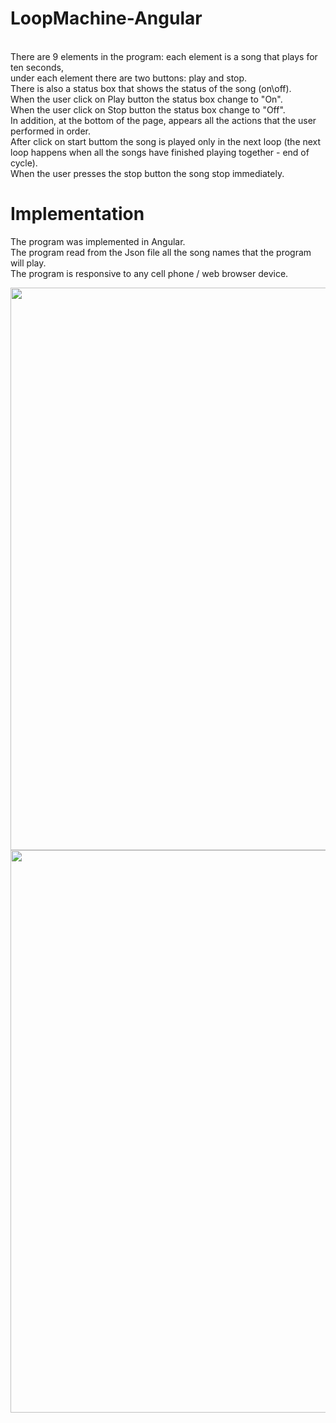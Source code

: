# LoopMachine-Angular
</br>
There are 9 elements in the program: each element is a song that plays for ten seconds,</br>
under each element there are two buttons: play and stop.</br>
There is also a status box that shows the status of the song (on\off).</br>
When the user click on Play button the status box change to "On".</br>
When the user click on Stop button the status box change to "Off".</br>
In addition, at the bottom of the page, appears all the actions that the user performed in order.</br>
After click on start buttom the song is played only in the next loop (the next loop happens when all the songs have finished playing together - end of cycle).</br>
When the user presses the stop button the song stop immediately.</br>

# Implementation
The program was implemented in Angular.</br>
The program read from the Json file all the song names that the program will play.</br>
The program is responsive to any cell phone / web browser device. </br>


<img src="https://user-images.githubusercontent.com/65177459/125970498-57d1cf5d-dd90-427e-bb75-31faadc4e8c4.png" width="850" height="900">
</br>
<img src="https://user-images.githubusercontent.com/65177459/125970505-1a14d2d2-1787-4ef8-8d8b-a7ecee3a183f.png" width="850" height="900">
